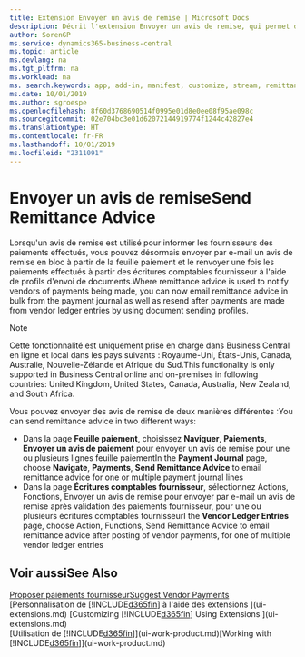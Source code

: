 ```yaml
---
title: Extension Envoyer un avis de remise | Microsoft Docs
description: Décrit l'extension Envoyer un avis de remise, qui permet d'envoyer par e-mail un avis de remise à partir de la feuille paiement et et de le renvoyer à partir des écritures comptables fournisseur.
author: SorenGP
ms.service: dynamics365-business-central
ms.topic: article
ms.devlang: na
ms.tgt_pltfrm: na
ms.workload: na
ms. search.keywords: app, add-in, manifest, customize, stream, remittance, advice
ms.date: 10/01/2019
ms.author: sgroespe
ms.openlocfilehash: 8f60d3768690514f0995e01d8e0ee08f95ae098c
ms.sourcegitcommit: 02e704bc3e01d62072144919774f1244c42827e4
ms.translationtype: HT
ms.contentlocale: fr-FR
ms.lasthandoff: 10/01/2019
ms.locfileid: "2311091"
---
```

# <a name="send-remittance-advice"></a><span data-ttu-id="056ba-103">Envoyer un avis de remise</span><span class="sxs-lookup"><span data-stu-id="056ba-103">Send Remittance Advice</span></span>
<span data-ttu-id="056ba-104">Lorsqu'un avis de remise est utilisé pour informer les fournisseurs des paiements effectués, vous pouvez désormais envoyer par e-mail un avis de remise en bloc à partir de la feuille paiement et le renvoyer une fois les paiements effectués à partir des écritures comptables fournisseur à l'aide de profils d'envoi de documents.</span><span class="sxs-lookup"><span data-stu-id="056ba-104">Where remittance advice is used to notify vendors of payments being made, you can now email remittance advice in bulk from the payment journal as well as resend after payments are made from vendor ledger entries by using document sending profiles.</span></span>

> [!NOTE]
> <span data-ttu-id="056ba-105">Cette fonctionnalité est uniquement prise en charge dans Business Central en ligne et local dans les pays suivants : Royaume-Uni, États-Unis, Canada, Australie, Nouvelle-Zélande et Afrique du Sud.</span><span class="sxs-lookup"><span data-stu-id="056ba-105">This functionality is only supported in Business Central online and on-premises in following countries: United Kingdom, United States, Canada, Australia, New Zealand, and South Africa.</span></span>  

<span data-ttu-id="056ba-106">Vous pouvez envoyer des avis de remise de deux manières différentes :</span><span class="sxs-lookup"><span data-stu-id="056ba-106">You can send remittance advice in two different ways:</span></span>

* <span data-ttu-id="056ba-107">Dans la page **Feuille paiement**, choisissez **Naviguer**, **Paiements**, **Envoyer un avis de paiement** pour envoyer un avis de remise pour une ou plusieurs lignes feuille paiement</span><span class="sxs-lookup"><span data-stu-id="056ba-107">In the **Payment Journal** page, choose **Navigate**, **Payments**, **Send Remittance Advice** to email remittance advice for one or multiple payment journal lines</span></span>
* <span data-ttu-id="056ba-108">Dans la page **Écritures comptables fournisseur**, sélectionnez Actions, Fonctions, Envoyer un avis de remise pour envoyer par e-mail un avis de remise après validation des paiements fournisseur, pour une ou plusieurs écritures comptables fournisseur</span><span class="sxs-lookup"><span data-stu-id="056ba-108">I the **Vendor Ledger Entries** page, choose Action, Functions, Send Remittance Advice to email remittance advice after posting of vendor payments, for one of multiple vendor ledger entries</span></span>

## <a name="see-also"></a><span data-ttu-id="056ba-109">Voir aussi</span><span class="sxs-lookup"><span data-stu-id="056ba-109">See Also</span></span>
[<span data-ttu-id="056ba-110">Proposer paiements fournisseur</span><span class="sxs-lookup"><span data-stu-id="056ba-110">Suggest Vendor Payments</span></span>](payables-how-suggest-vendor-payments.md)  
<span data-ttu-id="056ba-111">[Personnalisation de [!INCLUDE[d365fin](includes/d365fin_md.md)] à l'aide des extensions ](ui-extensions.md)  </span><span class="sxs-lookup"><span data-stu-id="056ba-111">[Customizing [!INCLUDE[d365fin](includes/d365fin_md.md)] Using Extensions ](ui-extensions.md)  </span></span>  
<span data-ttu-id="056ba-112">[Utilisation de [!INCLUDE[d365fin](includes/d365fin_md.md)]](ui-work-product.md)</span><span class="sxs-lookup"><span data-stu-id="056ba-112">[Working with [!INCLUDE[d365fin](includes/d365fin_md.md)]](ui-work-product.md)</span></span>
